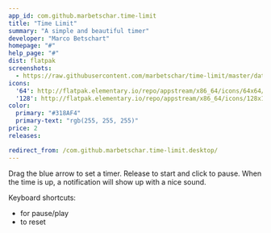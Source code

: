 ```yaml
---
app_id: com.github.marbetschar.time-limit
title: "Time Limit"
summary: "A simple and beautiful timer"
developer: "Marco Betschart"
homepage: "#"
help_page: "#"
dist: flatpak
screenshots:
  - https://raw.githubusercontent.com/marbetschar/time-limit/master/data/screenshots/Dark-Light-Accent-Variants-Background.png
icons:
  '64': http://flatpak.elementary.io/repo/appstream/x86_64/icons/64x64/com.github.marbetschar.time-limit.png
  '128': http://flatpak.elementary.io/repo/appstream/x86_64/icons/128x128/com.github.marbetschar.time-limit.png
color:
  primary: "#318AF4"
  primary-text: "rgb(255, 255, 255)"
price: 2
releases:

redirect_from: /com.github.marbetschar.time-limit.desktop/
---
```


<p>Drag the blue arrow to set a timer. Release to start and click to pause. When the time is up, a notification will show up with a nice sound.</p>
<p>Keyboard shortcuts:</p>
<ul>
<li>for pause/play</li>
<li>to reset</li>
</ul>